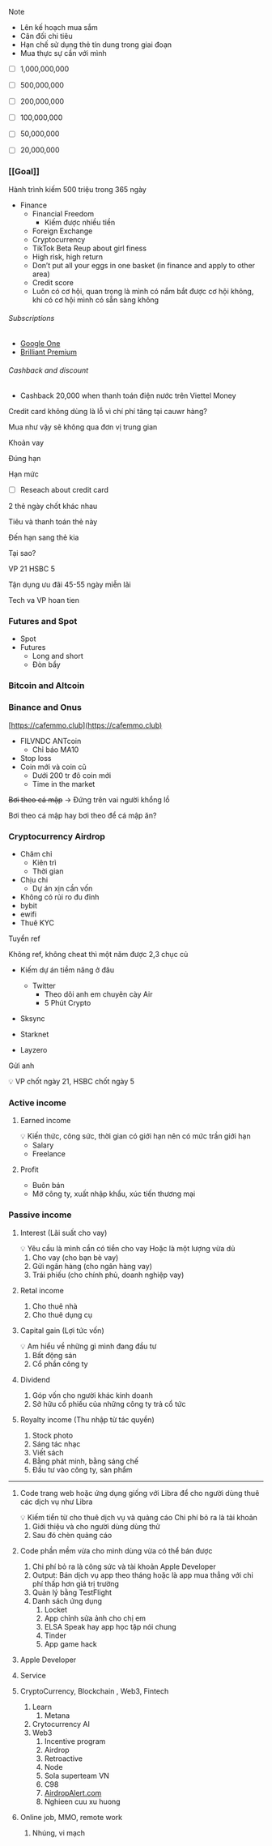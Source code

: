 > [!note]
> - Lên kế hoạch mua sắm
> - Cân đối chi tiêu
> - Hạn chế sử dụng thẻ tín dung trong giai đoạn
> - Mua thực sự cần với mình 


    
- [ ] 1,000,000,000
    
- [ ] 500,000,000
    
- [ ] 200,000,000
    
- [ ] 100,000,000
    
- [ ] 50,000,000
    
- [ ] 20,000,000
### [[Goal]]

Hành trình kiếm 500 triệu trong 365 ngày

- Finance
    - Financial Freedom
        - Kiếm được nhiều tiền
    - Foreign Exchange
    - Cryptocurrency
    - TikTok Beta Reup about girl finess
    - High risk, high return
    - Don’t put all your eggs in one basket (in finance and apply to other area)
    - Credit score
    - Luôn có cơ hội, quan trọng là mình có nắm bắt được cơ hội không, khi có cơ hội mình có sẵn sàng không

###### Subscriptions

- [Google One](https://one.google.com)
- [Brilliant Premium](https://brilliant.org/payment/subscription_settings)

###### Cashback and discount

- Cashback 20,000 when thanh toán điện nước trên Viettel Money

Credit card không dùng là lỗ vì chí phí tăng tại cauwr hàng?


Mua như vậy sẽ không qua đơn vị trung gian

Khoản vay

Đúng hạn

Hạn mức

- [ ] Reseach about credit card

2 thẻ ngày chốt khác nhau

Tiêu và thanh toán thẻ này

Đến hạn sang thẻ kia

Tại sao?

VP 21 HSBC 5

Tận dụng ưu đãi 45-55 ngày miễn lãi

Tech va VP hoan tien

### Futures and Spot

- Spot
- Futures
    - Long and short
    - Đòn bẩy

### Bitcoin and Altcoin

### Binance and Onus

[](https://cafemmo.club/)[https://cafemmo.club](https://cafemmo.club)

- FILVNDC ANTcoin
    - Chỉ báo MA10
- Stop loss
- Coin mới và coin cũ
    - Dưới 200 tr đô coin mới
    - Time in the market

~~Bơi theo cá mập~~ → Đứng trên vai người khổng lồ

Bơi theo cá mập hay bơi theo để cá mập ăn?

### Cryptocurrency **Airdrop**

- Chăm chỉ
    - Kiên trì
    - Thời gian
- Chịu chi
    - Dự án xịn cần vốn
- Không có rủi ro đu đỉnh
- bybit
- ewifi
- Thuê KYC

Tuyển ref

Không ref, không cheat thì một năm được 2,3 chục củ

- Kiếm dự án tiềm năng ở đâu
    
    - Twitter
        - Theo dõi anh em chuyên cày Air
        - 5 Phút Crypto
- Sksync
    
- Starknet
    
- Layzero
    

Gửi anh

<aside> 💡 VP chốt ngày 21, HSBC chốt ngày 5

</aside>

### Active income

1. Earned income
    
    <aside> 💡 Kiến thức, công sức, thời gian có giới hạn nên có mức trần giới hạn
    
    </aside>
    
    - Salary
    - Freelance
2. Profit
    
    - Buôn bán
    - Mở công ty, xuất nhập khẩu, xúc tiến thương mại

### Passive income

1. Interest (Lãi suất cho vay)
    
    <aside> 💡 Yêu cầu là mình cần có tiền cho vay Hoặc là một lượng vừa dủ
    
    </aside>
    
    1. Cho vay (cho bạn bè vay)
    2. Gửi ngân hàng (cho ngân hàng vay)
    3. Trái phiếu (cho chính phủ, doanh nghiệp vay)
2. Retal income
    
    1. Cho thuê nhà
    2. Cho thuê dụng cụ
3. Capital gain (Lợi tức vốn)
    
    <aside> 💡 Am hiểu về những gì mình đang đầu tư
    
    </aside>
    
    1. Bất động sản
    2. Cổ phần công ty
4. Dividend
    
    1. Góp vốn cho người khác kinh doanh
    2. Sở hữu cổ phiếu của những công ty trả cổ tức
5. Royalty income (Thu nhập từ tác quyền)
    
    1. Stock photo
    2. Sáng tác nhạc
    3. Viết sách
    4. Bằng phát minh, bằng sáng chế
    5. Đầu tư vào công ty, sản phẩm

---

1. Code trang web hoặc ứng dụng giống với Libra để cho người dùng thuê các dịch vụ như Libra
    
    <aside> 💡 Kiếm tiền từ cho thuê dịch vụ và quảng cáo Chi phí bỏ ra là tài khoản
    
    </aside>
    
    1. Giới thiệu và cho người dùng dùng thử
    2. Sau đó chèn quảng cáo
2. Code phần mềm vừa cho mình dùng vừa có thể bán được
    
    1. Chi phí bỏ ra là công sức và tài khoản Apple Developer
    2. Output: Bán dịch vụ app theo tháng hoặc là app mua thẳng với chi phí thấp hơn giá trị trường
    3. Quản lý bằng TestFlight
    4. Danh sách ứng dụng
        1. Locket
        2. App chỉnh sửa ảnh cho chị em
        3. ELSA Speak hay app học tập nói chung
        4. Tinder
        5. App game hack
3. Apple Developer
    
4. Service
    
5. CryptoCurrency, Blockchain , Web3, Fintech
    
    1. Learn
        1. Metana
    2. Crytocurrency AI
    3. Web3
        1. Incentive program
        2. Airdrop
        3. Retroactive
        4. Node
        5. Sola superteam VN
        6. C98
        7. [AirdropAlert.com](http://AirdropAlert.com)
        8. Nghieen cuu xu huong
6. Online job, MMO, remote work
    
    1. Nhúng, vi mạch